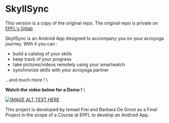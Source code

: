 # SkyllSync
This version is a copy of the original repo. The original repo is private on [EPFL's Gitlab](https://gitlab.epfl.ch/android-ee-490/2023-2024/acroyoga/-/tree/Project?ref_type=heads)

SkyllSync is an Android App designed to accompany you on your acroyoga journey. 
With it you can :
- build a catalog of your skills
- keep track of your progress
- take pictures/videos remotely using your smartwatch
- synchronize skills with your acroyoga partner

...and much more ! \

**Watch the video below for a Demo !** \

[![IMAGE ALT TEXT HERE](https://img.youtube.com/vi/VTzfSM9q5eM/0.jpg)](https://www.youtube.com/watch?v=VTzfSM9q5eM)


This project is developed by Ismael Frei and Barbara De Groot as a Final Project in the scope of a Course at EPFL to develop an Android App.

